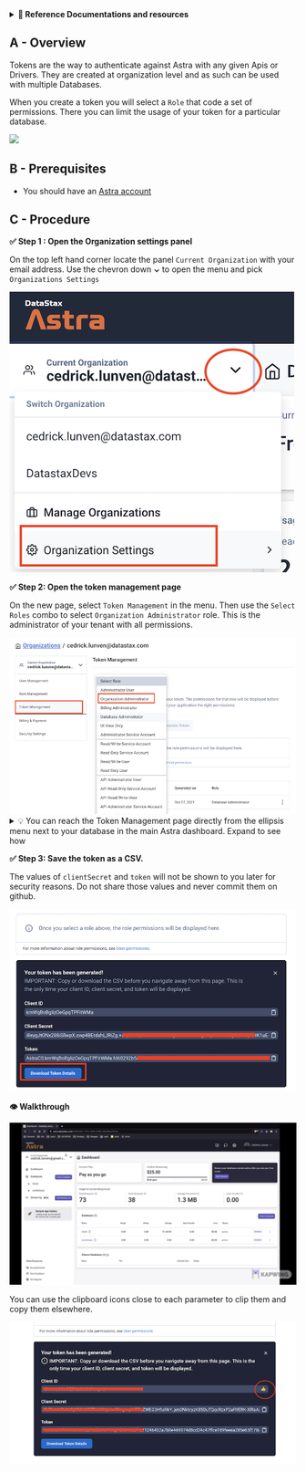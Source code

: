 <details>
<summary><b> 📖 Reference Documentations and resources</b></summary>
<ol>
<li><a href="https://docs.datastax.com/en/astra/docs/manage-application-tokens.html"><b>📖  Astra Docs</b> - The Astra token creation procedure</a>
<li><a href="https://www.youtube.com/watch?v=TUTCLsBuUd4"><b>🎥 Youtube Video</b> - Walk through token creation</a>
<li><a href="https://youtu.be/k5b5TiafAAM?list=PL2g2h-wyI4SpWK1G3UaxXhzZc6aUFXbvL&t=81"><b>🎥 Youtube Video</b> - More about token and roles in Astra</a>
</ol>
</details>

## A - Overview

Tokens are the way to authenticate against Astra with any given Apis or Drivers. They are created at organization level and as such can be used with multiple Databases.

When you create a token you will select a `Role` that code a set of permissions. There you can limit the usage of your token for a particular database.

<img src="../../../img/astra/role-users.png" height="400px"/>

## B - Prerequisites

- You should have an [Astra account](http://astra.datastax.com/)

## C - Procedure

**✅ Step 1 : Open the Organization settings panel**

On the top left hand corner locate the panel `Current Organization` with your email address. Use the chevron down **&#8964;** to open the menu and pick `Organizations Settings`

<img src="/docs/img/astra/astra-create-token-1.png" />

**✅ Step 2: Open the token management page**

On the new page, select `Token Management` in the menu. Then use the `Select Roles` combo to select `Organization Administrator` role. This is the administrator of your tenant with all permissions.

<img src="/docs/img/astra/astra-create-token-2.png" />

<details>
<summary>
💡 You can reach the Token Management page directly from the ellipsis menu next to your database in the main Astra dashboard. Expand to see how
</summary>
<img src="/docs/img/astra/astra-create-token-alt.gif" />
</details>

**✅ Step 3: Save the token as a CSV.**

The values of `clientSecret` and `token` will not be shown to you later for security reasons. Do not share those values and never commit them on github.

<img src="/docs/img/astra/astra-create-token-3.png" />

**👁️ Walkthrough**

<img src="/docs/img/astra/astra-create-token.gif" />

You can use the clipboard icons close to each parameter to clip them and copy them elsewhere.

<img src="/docs/img/astra/astra-create-token-4.png" />
